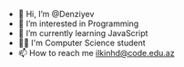 - 👋 Hi, I’m @Denziyev
- 👀 I’m interested in Programming
- 🌱 I’m currently learning JavaScript
- 🧑‍💻 I'm Computer Science student 
- 📫 How to reach me ilkinhd@code.edu.az 

<!---
Denziyev/Denziyev is a ✨ special ✨ repository because its `README.md` (this file) appears on your GitHub profile.
You can click the Preview link to take a look at your changes.
--->

